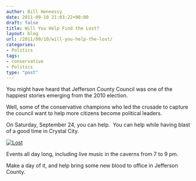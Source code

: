 ```yaml
---
author: Bill Hennessy
date: 2011-09-10 21:03:22+00:00
draft: false
title: Will You Help Find the Lost?
layout: blog
url: /2011/09/10/will-you-help-the-lost/
categories:
- Politics
tags:
- conservative
- Politics
type: "post"
---
```


You might have heard that Jefferson County Council was one of the happiest stories emerging from the 2010 election.

Well, some of the conservative champions who led the crusade to capture the council want to help more citizens become political leaders.

On Saturday, September 24, you can help.  You can help while having blast of a good time in Crystal City.

[![Lost](https://hennessysview.com/wp-content/uploads/2011/09/Lost_thumb.jpg)
](https://hennessysview.com/wp-content/uploads/2011/09/Lost.jpg)

Events all day long, including live music in the caverns from 7 to 9 pm.

Make a day of it, and help bring some new blood to office in Jefferson County.
